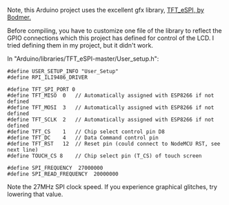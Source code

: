 Note, this Arduino project uses the excellent gfx library, [TFT_eSPI, by Bodmer.](https://github.com/Bodmer/TFT_eSPI)

Before compiling, you have to customize one file of the library to reflect the GPIO connections which this project has defined for control of the LCD. I tried defining them in my project, but it didn't work.

In "Arduino/libraries/TFT_eSPI-master/User_setup.h":
```
#define USER_SETUP_INFO "User_Setup"
#define RPI_ILI9486_DRIVER

#define TFT_SPI_PORT 0
#define TFT_MISO  0   // Automatically assigned with ESP8266 if not defined
#define TFT_MOSI  3   // Automatically assigned with ESP8266 if not defined
#define TFT_SCLK  2   // Automatically assigned with ESP8266 if not defined
#define TFT_CS    1   // Chip select control pin D8
#define TFT_DC    4   // Data Command control pin
#define TFT_RST   12  // Reset pin (could connect to NodeMCU RST, see next line)
#define TOUCH_CS 8    // Chip select pin (T_CS) of touch screen

#define SPI_FREQUENCY  27000000
#define SPI_READ_FREQUENCY  20000000
```
Note the 27MHz SPI clock speed. If you experience graphical glitches, try lowering that value.



